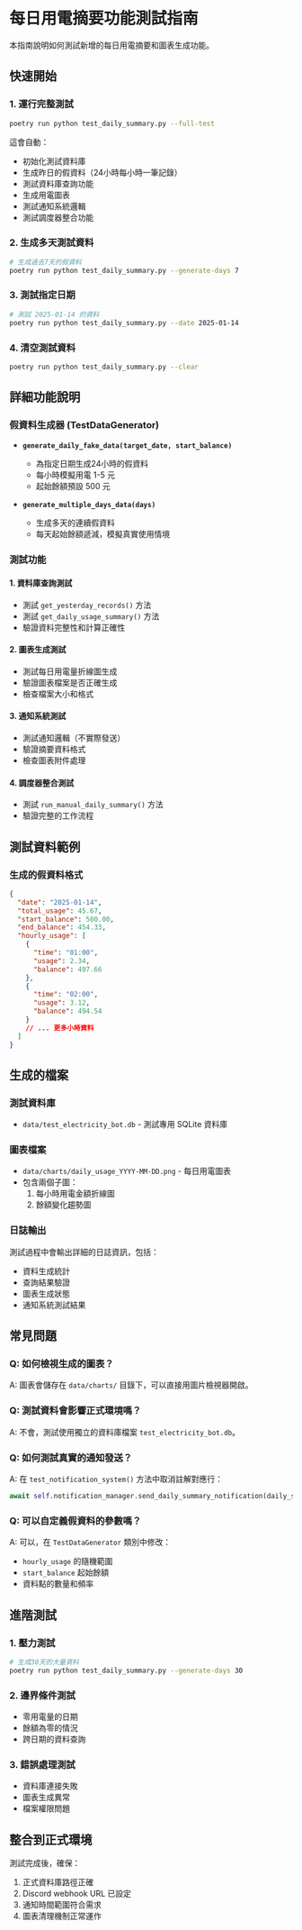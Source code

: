 # 每日用電摘要功能測試指南

本指南說明如何測試新增的每日用電摘要和圖表生成功能。

## 快速開始

### 1. 運行完整測試
```bash
poetry run python test_daily_summary.py --full-test
```
這會自動：
- 初始化測試資料庫
- 生成昨日的假資料（24小時每小時一筆記錄）
- 測試資料庫查詢功能
- 生成用電圖表
- 測試通知系統邏輯
- 測試調度器整合功能

### 2. 生成多天測試資料
```bash
# 生成過去7天的假資料
poetry run python test_daily_summary.py --generate-days 7
```

### 3. 測試指定日期
```bash
# 測試 2025-01-14 的資料
poetry run python test_daily_summary.py --date 2025-01-14
```

### 4. 清空測試資料
```bash
poetry run python test_daily_summary.py --clear
```

## 詳細功能說明

### 假資料生成器 (TestDataGenerator)

- **`generate_daily_fake_data(target_date, start_balance)`**
  - 為指定日期生成24小時的假資料
  - 每小時模擬用電 1-5 元
  - 起始餘額預設 500 元

- **`generate_multiple_days_data(days)`**
  - 生成多天的連續假資料
  - 每天起始餘額遞減，模擬真實使用情境

### 測試功能

#### 1. 資料庫查詢測試
- 測試 `get_yesterday_records()` 方法
- 測試 `get_daily_usage_summary()` 方法
- 驗證資料完整性和計算正確性

#### 2. 圖表生成測試
- 測試每日用電量折線圖生成
- 驗證圖表檔案是否正確生成
- 檢查檔案大小和格式

#### 3. 通知系統測試
- 測試通知邏輯（不實際發送）
- 驗證摘要資料格式
- 檢查圖表附件處理

#### 4. 調度器整合測試
- 測試 `run_manual_daily_summary()` 方法
- 驗證完整的工作流程

## 測試資料範例

### 生成的假資料格式
```json
{
  "date": "2025-01-14",
  "total_usage": 45.67,
  "start_balance": 500.00,
  "end_balance": 454.33,
  "hourly_usage": [
    {
      "time": "01:00",
      "usage": 2.34,
      "balance": 497.66
    },
    {
      "time": "02:00",
      "usage": 3.12,
      "balance": 494.54
    }
    // ... 更多小時資料
  ]
}
```

## 生成的檔案

### 測試資料庫
- `data/test_electricity_bot.db` - 測試專用 SQLite 資料庫

### 圖表檔案
- `data/charts/daily_usage_YYYY-MM-DD.png` - 每日用電圖表
- 包含兩個子圖：
  1. 每小時用電金額折線圖
  2. 餘額變化趨勢圖

### 日誌輸出
測試過程中會輸出詳細的日誌資訊，包括：
- 資料生成統計
- 查詢結果驗證
- 圖表生成狀態
- 通知系統測試結果

## 常見問題

### Q: 如何檢視生成的圖表？
A: 圖表會儲存在 `data/charts/` 目錄下，可以直接用圖片檢視器開啟。

### Q: 測試資料會影響正式環境嗎？
A: 不會，測試使用獨立的資料庫檔案 `test_electricity_bot.db`。

### Q: 如何測試真實的通知發送？
A: 在 `test_notification_system()` 方法中取消註解對應行：
```python
await self.notification_manager.send_daily_summary_notification(daily_summary, chart_path)
```

### Q: 可以自定義假資料的參數嗎？
A: 可以，在 `TestDataGenerator` 類別中修改：
- `hourly_usage` 的隨機範圍
- `start_balance` 起始餘額
- 資料點的數量和頻率

## 進階測試

### 1. 壓力測試
```bash
# 生成30天的大量資料
poetry run python test_daily_summary.py --generate-days 30
```

### 2. 邊界條件測試
- 零用電量的日期
- 餘額為零的情況
- 跨日期的資料查詢

### 3. 錯誤處理測試
- 資料庫連接失敗
- 圖表生成異常
- 檔案權限問題

## 整合到正式環境

測試完成後，確保：
1. 正式資料庫路徑正確
2. Discord webhook URL 已設定
3. 通知時間範圍符合需求
4. 圖表清理機制正常運作
